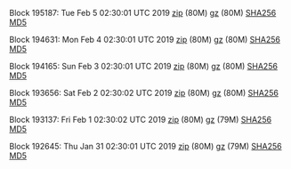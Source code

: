 Block 195187: Tue Feb  5 02:30:01 UTC 2019 [zip](https://files.01coin.io/mainnet/2019-02-05/bootstrap.dat.zip) (80M) [gz](https://files.01coin.io/mainnet/2019-02-05/bootstrap.dat.tar.gz) (80M) [SHA256](https://files.01coin.io/mainnet/2019-02-05/sha256.txt) [MD5](https://files.01coin.io/mainnet/2019-02-05/md5.txt)

Block 194631: Mon Feb  4 02:30:01 UTC 2019 [zip](https://files.01coin.io/mainnet/2019-02-04/bootstrap.dat.zip) (80M) [gz](https://files.01coin.io/mainnet/2019-02-04/bootstrap.dat.tar.gz) (80M) [SHA256](https://files.01coin.io/mainnet/2019-02-04/sha256.txt) [MD5](https://files.01coin.io/mainnet/2019-02-04/md5.txt)

Block 194165: Sun Feb  3 02:30:01 UTC 2019 [zip](https://files.01coin.io/mainnet/2019-02-03/bootstrap.dat.zip) (80M) [gz](https://files.01coin.io/mainnet/2019-02-03/bootstrap.dat.tar.gz) (80M) [SHA256](https://files.01coin.io/mainnet/2019-02-03/sha256.txt) [MD5](https://files.01coin.io/mainnet/2019-02-03/md5.txt)

Block 193656: Sat Feb  2 02:30:02 UTC 2019 [zip](https://files.01coin.io/mainnet/2019-02-02/bootstrap.dat.zip) (80M) [gz](https://files.01coin.io/mainnet/2019-02-02/bootstrap.dat.tar.gz) (80M) [SHA256](https://files.01coin.io/mainnet/2019-02-02/sha256.txt) [MD5](https://files.01coin.io/mainnet/2019-02-02/md5.txt)

Block 193137: Fri Feb  1 02:30:02 UTC 2019 [zip](https://files.01coin.io/mainnet/2019-02-01/bootstrap.dat.zip) (80M) [gz](https://files.01coin.io/mainnet/2019-02-01/bootstrap.dat.tar.gz) (79M) [SHA256](https://files.01coin.io/mainnet/2019-02-01/sha256.txt) [MD5](https://files.01coin.io/mainnet/2019-02-01/md5.txt)

Block 192645: Thu Jan 31 02:30:01 UTC 2019 [zip](https://files.01coin.io/mainnet/2019-01-31/bootstrap.dat.zip) (80M) [gz](https://files.01coin.io/mainnet/2019-01-31/bootstrap.dat.tar.gz) (79M) [SHA256](https://files.01coin.io/mainnet/2019-01-31/sha256.txt) [MD5](https://files.01coin.io/mainnet/2019-01-31/md5.txt)
